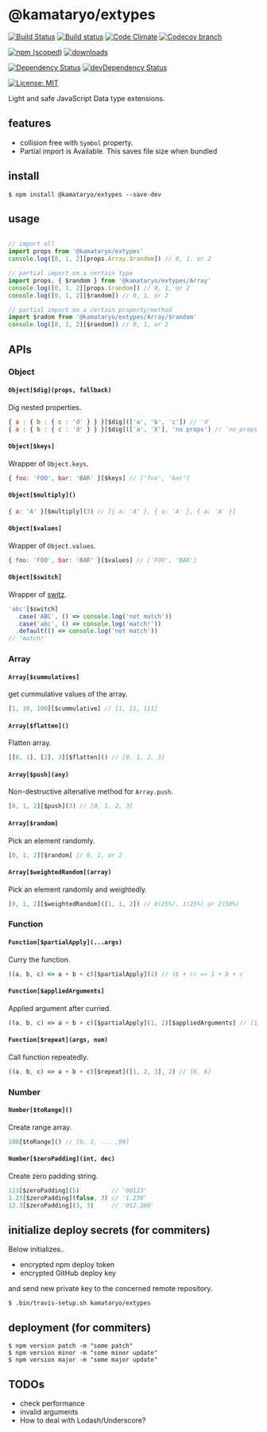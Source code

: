 # @kamataryo/extypes

[![Build Status](https://travis-ci.org/kamataryo/extypes.svg?branch=master)](https://travis-ci.org/kamataryo/extypes)
[![Build status](https://ci.appveyor.com/api/projects/status/9qa2b5w65c006wg9?svg=true)](https://ci.appveyor.com/project/kamataryo/extypes)
[![Code Climate](https://codeclimate.com/github/kamataryo/extypes/badges/gpa.svg)](https://codeclimate.com/github/kamataryo/extypes)
[![Codecov branch](https://img.shields.io/codecov/c/github/kamataryo/extypes/master.svg)](https://codecov.io/gh/kamataryo/extypes)

[![npm (scoped)](https://img.shields.io/npm/v/@kamataryo/extypes.svg)](https://www.npmjs.com/package/@kamataryo/extypes)
[![downloads](https://img.shields.io/npm/dt/@kamataryo/extypes.svg?style=flat)](https://david-dm.org/@kamataryo/extypes#info=devDependencies)

[![Dependency Status](https://img.shields.io/david/kamataryo/extypes.svg?style=flat)](https://david-dm.org/@kamataryo/extypes)
[![devDependency Status](https://img.shields.io/david/dev/kamataryo/extypes.svg?style=flat)](https://david-dm.org/kamataryo/extypes#info=devDependencies)

[![License: MIT](https://img.shields.io/badge/License-MIT-yellow.svg)](https://opensource.org/licenses/MIT)


Light and safe JavaScript Data type extensions.

## features

- collision free with `Symbol` property.
- Partial import is Available. This saves file size when bundled

## install

```shell
$ npm install @kamataryo/extypes --save-dev
```

## usage

```javascript

// import all
import props from '@kamataryo/extypes'
console.log([0, 1, 2][props.Array.$random]) // 0, 1, or 2

// partial import on a certain type
import props, { $random } from '@kamataryo/extypes/Array'
console.log([0, 1, 2][props.$random]) // 0, 1, or 2
console.log([0, 1, 2][$random]) // 0, 1, or 2

// partial import on a certain property/method
import $radom from '@kamataryo/extypes/Array/$random'
console.log([0, 1, 2][$random]) // 0, 1, or 2
```

## APIs

### Object

#### `Object[$dig](props, fallback)`

Dig nested properties.

```javascript
{ a : { b : { c : 'd' } } }[$dig](['a', 'b', 'c']) // 'd'
{ a : { b : { c : 'd' } } }[$dig](['a', 'X'], 'no props') // 'no props'
```

#### `Object[$keys]`

Wrapper of `Object.keys`.

```javascript
{ foo: 'FOO', bar: 'BAR' }[$keys] // ['foo', 'bar']
```

#### `Object[$multiply]()`

```javascript
{ a: 'A' }[$multiply](3) // [{ a: 'A' }, { a: 'A' }, { a: 'A' }]
```

#### `Object[$values]`

Wrapper of `Object.values`.

```javascript
{ foo: 'FOO', bar: 'BAR' }[$values] // ['FOO', 'BAR']
```

#### `Object[$switch]`

Wrapper of [switz](https://www.npmjs.com/package/switz).


```javascript
'abc'[$switch]
  .case('ABC', () => console.log('not match'))
  .case('abc', () => console.log('match!'))
  .default(() => console.log('not match'))
// 'match!'
```

### Array

#### `Array[$cummulatives]`

get cummulative values of the array.

```javascript
[1, 10, 100][$cummulative] // [1, 11, 111]
```

####  `Array[$flatten]()`

Flatten array.

```javascript
[[0, 1], [2], 3][$flatten]() // [0, 1, 2, 3]
```

#### `Array[$push](any)`

Non-destructive altenative method for `Array.push`.

```javascript
[0, 1, 2][$push](3) // [0, 1, 2, 3]
```

#### `Array[$random]`

Pick an element randomly.

```javascript
[0, 1, 2][$random] // 0, 1, or 2
```

#### `Array[$weightedRandom](array)`

Pick an element randomly and weightedly.

```javascript
[0, 1, 2][$weightedRandom]([1, 1, 2]) // 0(25%), 1(25%) or 2(50%)
```

### Function

#### `Function[$partialApply](...args)`

Curry the function.

```javascript
((a, b, c) => a + b + c)[$partialApply](1) // (b + c) => 1 + b + c
```

#### `Function[$appliedArguments]`

Applied argument after curried.

```javascript
((a, b, c) => a + b + c)[$partialApply](1, 2)[$appliedArguments] // [1, 2]
```

#### `Function[$repeat](args, num)`

Call function repeatedly.

```javascript
((a, b, c) => a + b + c)[$repeat]([1, 2, 3], 2) // [6, 6]
```

### Number

#### `Number[$toRange]()`

Create range array.

```javascript
100[$toRange]() // [0, 1, ... ,99]
```

#### `Number[$zeroPadding](int, dec)`

Create zero padding string.

```javascript
123[$zeroPadding](5)         // '00123'
1.23[$zeroPadding](false, 3) // '1.230'
12.3[$zeroPadding](3, 3)     // '012.300'
```

## initialize deploy secrets (for commiters)

Below initializes..

- encrypted npm deploy token
- encrypted GitHub deploy key

and send new private key to the concerned remote repository.

```shell
$ .bin/travis-setup.sh kamataryo/extypes
```

## deployment (for commiters)

```shell
$ npm version patch -m "some patch"
$ npm version minor -m "some minor update"
$ npm version major -m "some major update"
```

## TODOs

- check performance
- invalid arguments
- How to deal with Lodash/Underscore?
